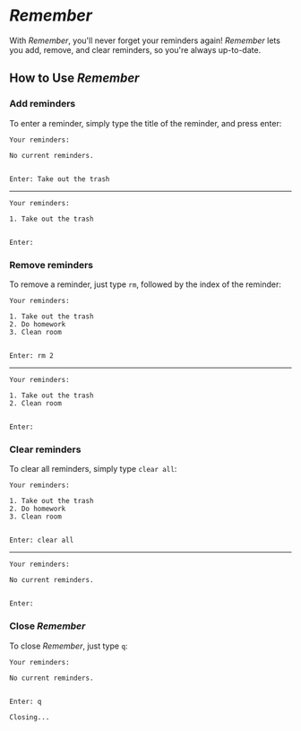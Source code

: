 # *Remember*

With *Remember*, you'll never forget your reminders again! *Remember* lets you add, remove, and clear reminders, so you're always up-to-date.



## How to Use *Remember*


### Add reminders

To enter a reminder, simply type the title of the reminder, and press enter: 

```
Your reminders:

No current reminders.


Enter: Take out the trash 
```
***
```
Your reminders:

1. Take out the trash


Enter:
```


### Remove reminders

To remove a reminder, just type `rm`, followed by the index of the reminder:

```
Your reminders:

1. Take out the trash
2. Do homework
3. Clean room


Enter: rm 2
```
***
```
Your reminders:

1. Take out the trash
2. Clean room


Enter:
```


### Clear reminders

To clear all reminders, simply type `clear all`:

```
Your reminders:

1. Take out the trash
2. Do homework
3. Clean room


Enter: clear all
```
***
```
Your reminders:

No current reminders.


Enter: 
```


### Close *Remember*

To close *Remember*, just type `q`:

```
Your reminders:

No current reminders.


Enter: q

Closing...
```
